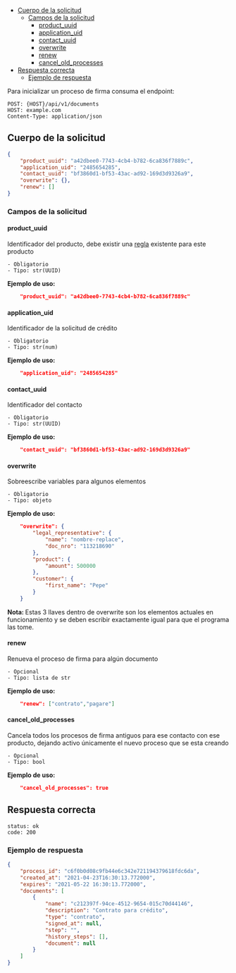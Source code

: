 - [Cuerpo de la solicitud](#cuerpo-de-la-solicitud)
  - [Campos de la solicitud](#campos-de-la-solicitud)
    - [product_uuid](#product_uuid)
    - [application_uid](#application_uid)
    - [contact_uuid](#contact_uuid)
    - [overwrite](#overwrite)
    - [renew](#renew)
    - [cancel_old_processes](#cancel_old_processes)
- [Respuesta correcta](#respuesta-correcta)
  - [Ejemplo de respuesta](#ejemplo-de-respuesta)

Para inicializar un proceso de firma consuma el endpoint:

    POST: {HOST}/api/v1/documents
    HOST: example.com
    Content-Type: application/json

## Cuerpo de la solicitud
```json
{
    "product_uuid": "a42dbee0-7743-4cb4-b782-6ca836f7889c",
    "application_uid": "2485654285",
    "contact_uuid": "bf3860d1-bf53-43ac-ad92-169d3d9326a9",
    "overwrite": {},
    "renew": []
}
```

### Campos de la solicitud

#### product_uuid
Identificador del producto, debe existir una [regla](rule.md) existente para este producto

    - Obligatorio
    - Tipo: str(UUID)

**Ejemplo de uso:**
```json
    "product_uuid": "a42dbee0-7743-4cb4-b782-6ca836f7889c"
```

#### application_uid
Identificador de la solicitud de crédito

    - Obligatorio
    - Tipo: str(num)

**Ejemplo de uso:**
```json
    "application_uid": "2485654285"
```

#### contact_uuid
Identificador del contacto

    - Obligatorio
    - Tipo: str(UUID)

**Ejemplo de uso:**
```json
    "contact_uuid": "bf3860d1-bf53-43ac-ad92-169d3d9326a9"
```

#### overwrite
Sobreescribe variables para algunos elementos

    - Obligatorio
    - Tipo: objeto

**Ejemplo de uso:**
```json
    "overwrite": {
        "legal_representative": {
            "name": "nombre-replace",
            "doc_nro": "113218690"
        },
        "product": {
            "amount": 500000
        },
        "customer": {
            "first_name": "Pepe"
        }
    }
```

<div class="note">
    <strong>Nota: </strong>
    Estas 3 llaves dentro de overwrite son los elementos actuales en funcionamiento y se deben escribir exactamente igual para que el programa las tome.
</div>

#### renew
Renueva el proceso de firma para algún documento

    - Opcional
    - Tipo: lista de str

**Ejemplo de uso:**
```json
    "renew": ["contrato","pagare"]
```

#### cancel_old_processes
Cancela todos los procesos de firma antiguos para ese contacto con ese producto, dejando activo únicamente el nuevo proceso que se esta creando

    - Opcional
    - Tipo: bool

**Ejemplo de uso:**
```json
    "cancel_old_processes": true
```

## Respuesta correcta

    status: ok 
    code: 200

### Ejemplo de respuesta

```json
{
    "process_id": "c6f0b0d08c9fb44e6c342e721194379618fdc6da",
    "created_at": "2021-04-23T16:30:13.772000",
    "expires": "2021-05-22 16:30:13.772000",
    "documents": [
        {
            "name": "c212397f-94ce-4512-9654-015c70d44146",
            "description": "Contrato para crédito",
            "type": "contrato",
            "signed_at": null,
            "step": "",
            "history_steps": [],
            "document": null
        }
    ]
}
```